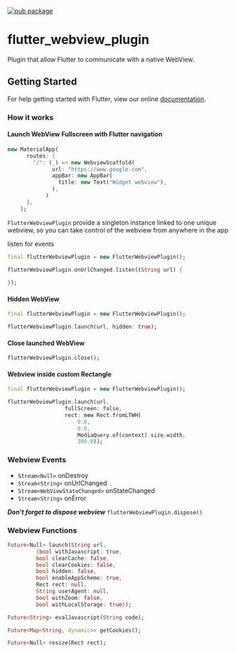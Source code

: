 [![pub package](https://img.shields.io/pub/v/flutter_webview_plugin.svg)](https://pub.dartlang.org/packages/flutter_webview_plugin) 


# flutter_webview_plugin

Plugin that allow Flutter to communicate with a native WebView.

## Getting Started

For help getting started with Flutter, view our online [documentation](http://flutter.io/).

### How it works

#### Launch WebView Fullscreen with Flutter navigation

```dart
new MaterialApp(
      routes: {
        "/": (_) => new WebviewScaffold(
              url: "https://www.google.com",
              appBar: new AppBar(
                title: new Text("Widget webview"),
              ),
            )
      },
    );
```

`FlutterWebviewPlugin` provide a singleton instance linked to one unique webview,
so you can take control of the webview from anywhere in the app

listen for events
```dart
final flutterWebviewPlugin = new FlutterWebviewPlugin();

flutterWebviewPlugin.onUrlChanged.listen((String url) {
  
});
```

#### Hidden WebView

```dart
final flutterWebviewPlugin = new FlutterWebviewPlugin();  

flutterWebviewPlugin.launch(url, hidden: true);
```

#### Close launched WebView

```dart
flutterWebviewPlugin.close();
```

#### Webview inside custom Rectangle

```dart
final flutterWebviewPlugin = new FlutterWebviewPlugin();  

flutterWebviewPlugin.launch(url,
                  fullScreen: false,
                  rect: new Rect.fromLTWH(
                      0.0, 
                      0.0, 
                      MediaQuery.of(context).size.width, 
                      300.0));
```

### Webview Events

- `Stream<Null>` onDestroy
- `Stream<String>` onUrlChanged
- `Stream<WebViewStateChanged>` onStateChanged
- `Stream<String>` onError

***Don't forget to dispose webview***
`flutterWebviewPlugin.dispose()`

### Webview Functions

```dart
Future<Null> launch(String url,
         {bool withJavascript: true,
         bool clearCache: false,
         bool clearCookies: false,
         bool hidden: false,
         bool enableAppScheme: true,
         Rect rect: null,
         String userAgent: null,
         bool withZoom: false,
         bool withLocalStorage: true});
```
```dart
Future<String> evalJavascript(String code);
```
```dart
Future<Map<String, dynamic>> getCookies();
```
```dart
Future<Null> resize(Rect rect);
```
